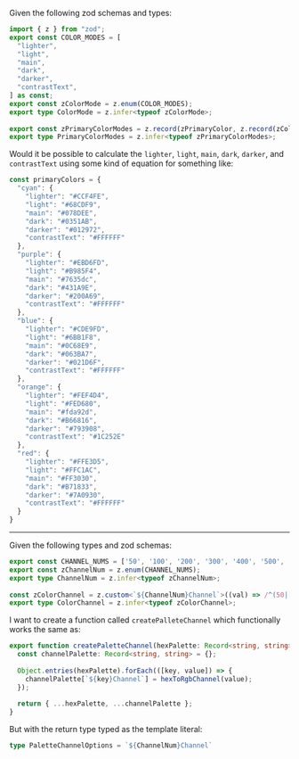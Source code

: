 Given the following zod schemas and types:

```ts
import { z } from "zod";
export const COLOR_MODES = [  
  "lighter",  
  "light",  
  "main",  
  "dark",  
  "darker",  
  "contrastText",  
] as const;  
export const zColorMode = z.enum(COLOR_MODES);  
export type ColorMode = z.infer<typeof zColorMode>;  
  
export const zPrimaryColorModes = z.record(zPrimaryColor, z.record(zColorMode, zHexColor));  
export type PrimaryColorModes = z.infer<typeof zPrimaryColorModes>;
```

Would it be possible to calculate the `lighter`, `light`, `main`, `dark`, `darker`, and `contrastText` using some kind of equation for something like:
```ts
const primaryColors = {  
  "cyan": {  
    "lighter": "#CCF4FE",  
    "light": "#68CDF9",  
    "main": "#078DEE",  
    "dark": "#0351AB",  
    "darker": "#012972",  
    "contrastText": "#FFFFFF"  
  },  
  "purple": {  
    "lighter": "#EBD6FD",  
    "light": "#B985F4",  
    "main": "#7635dc",  
    "dark": "#431A9E",  
    "darker": "#200A69",  
    "contrastText": "#FFFFFF"  
  },  
  "blue": {  
    "lighter": "#CDE9FD",  
    "light": "#6BB1F8",  
    "main": "#0C68E9",  
    "dark": "#063BA7",  
    "darker": "#021D6F",  
    "contrastText": "#FFFFFF"  
  },  
  "orange": {  
    "lighter": "#FEF4D4",  
    "light": "#FED680",  
    "main": "#fda92d",  
    "dark": "#B66816",  
    "darker": "#793908",  
    "contrastText": "#1C252E"  
  },  
  "red": {  
    "lighter": "#FFE3D5",  
    "light": "#FFC1AC",  
    "main": "#FF3030",  
    "dark": "#B71833",  
    "darker": "#7A0930",  
    "contrastText": "#FFFFFF"  
  }  
}
```

---
Given the following types and zod schemas:
```ts
export const CHANNEL_NUMS = ['50', '100', '200', '300', '400', '500', '600', '700', '800', '900'] as const;  
export const zChannelNum = z.enum(CHANNEL_NUMS);  
export type ChannelNum = z.infer<typeof zChannelNum>;  
  
const zColorChannel = z.custom<`${ChannelNum}Channel`>((val) => /^(50|[1-9]00)Channel$/.test(val as string));  
export type ColorChannel = z.infer<typeof zColorChannel>;
```

I want to create a function called `createPalleteChannel` which functionally works the same as:
```ts
export function createPaletteChannel(hexPalette: Record<string, string>) {  
  const channelPalette: Record<string, string> = {};  
  
  Object.entries(hexPalette).forEach(([key, value]) => {  
    channelPalette[`${key}Channel`] = hexToRgbChannel(value);  
  });  
  
  return { ...hexPalette, ...channelPalette };  
}
```

But with the return type typed as the template literal: 
```ts
type PaletteChannelOptions = `${ChannelNum}Channel`
```